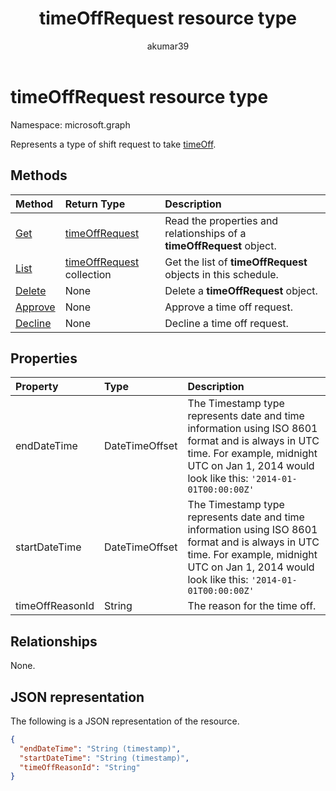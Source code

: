 ﻿---
title: "timeOffRequest resource type"
description: "Represents a type of shift request to take timeOff."
localization_priority: Normal
author: "akumar39"
ms.prod: "microsoft-teams"
doc_type: "resourcePageType"
---

# timeOffRequest resource type

Namespace: microsoft.graph

Represents a type of shift request to take [timeOff](../resources/timeoff.md).

## Methods

| Method                                      | Return Type                                    | Description                                                           |
| :------------------------------------------ | :--------------------------------------------- | :-------------------------------------------------------------------- |
| [Get](../api/timeoffrequest-get.md)         | [timeOffRequest](timeoffrequest.md)            | Read the properties and relationships of a **timeOffRequest** object. |
| [List](../api/timeoffrequest-list.md)       | [timeOffRequest](timeoffrequest.md) collection | Get the list of **timeOffRequest** objects in this schedule.          |
| [Delete](../api/timeoffrequest-delete.md)   | None                                           | Delete a **timeOffRequest** object.                                   |
| [Approve](../api/timeoffrequest-approve.md) | None                                           | Approve a time off request.                                           |
| [Decline](../api/timeoffrequest-decline.md) | None                                           | Decline a time off request.                                           |

## Properties

| Property        | Type           | Description                                                                                                                                                                                      |
| :-------------- | :------------- | :----------------------------------------------------------------------------------------------------------------------------------------------------------------------------------------------- |
| endDateTime     | DateTimeOffset | The Timestamp type represents date and time information using ISO 8601 format and is always in UTC time. For example, midnight UTC on Jan 1, 2014 would look like this: `'2014-01-01T00:00:00Z'` |
| startDateTime   | DateTimeOffset | The Timestamp type represents date and time information using ISO 8601 format and is always in UTC time. For example, midnight UTC on Jan 1, 2014 would look like this: `'2014-01-01T00:00:00Z'` |
| timeOffReasonId | String         | The reason for the time off.                                                                                                                                                                     |

## Relationships

None.

## JSON representation

The following is a JSON representation of the resource.

<!-- {
  "blockType": "resource",
  "optionalProperties": [

  ],
  "@odata.type": "microsoft.graph.timeOffRequest",
  "baseType": ""
}-->

```json
{
  "endDateTime": "String (timestamp)",
  "startDateTime": "String (timestamp)",
  "timeOffReasonId": "String"
}
```

<!-- uuid: 16cd6b66-4b1a-43a1-adaf-3a886856ed98
2019-02-04 14:57:30 UTC -->

<!-- {
  "type": "#page.annotation",
  "description": "timeOffRequest resource",
  "keywords": "",
  "section": "documentation",
  "tocPath": ""
}-->
